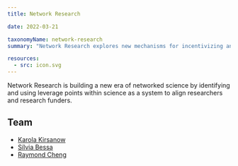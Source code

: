```yaml
---
title: Network Research

date: 2022-03-21

taxonomyName: network-research
summary: "Network Research explores new mechanisms for incentivizing and supporting public goods creation in the areas of science and technology."

resources:
  - src: icon.svg
---
```


 Network Research is building a new era of networked science by identifying and using leverage points within science as a system to align researchers and research funders. 

## Team
* [Karola Kirsanow](/authors/karola-kirsanow/)
* [Sílvia Bessa](/authors/silvia-bessa/)
* [Raymond Cheng](/authors/raymond-cheng/)

